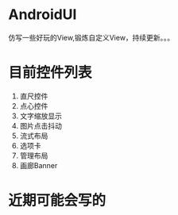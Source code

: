 # AndroidUI
仿写一些好玩的View,锻炼自定义View，持续更新。。。
# 目前控件列表
1. 直尺控件
2. 点心控件
3. 文字缩放显示
4. 图片点击抖动
5. 流式布局
6. 选项卡
7. 管理布局
8. 画廊Banner
# 近期可能会写的
